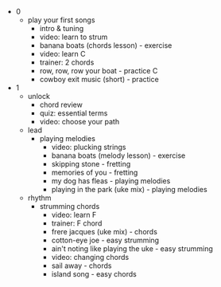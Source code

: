 - 0
  - play your first songs
    - intro & tuning
    - video: learn to strum
    - banana boats (chords lesson) - exercise
    - video: learn C
    - trainer: 2 chords
    - row, row, row your boat - practice C
    - cowboy exit music (short) - practice
- 1
  - unlock
    - chord review
    - quiz: essential terms
    - video: choose your path
  - lead
    - playing melodies
      - video: plucking strings
      - banana boats (melody lesson) - exercise
      - skipping stone - fretting
      - memories of you - fretting
      - my dog has fleas - playing melodies
      - playing in the park (uke mix) - playing melodies
  - rhythm
    - strumming chords
      - video: learn F
      - trainer: F chord
      - frere jacques (uke mix) - chords
      - cotton-eye joe - easy strumming
      - ain't noting like playing the uke - easy strumming
      - video: changing chords
      - sail away - chords
      - island song - easy chords
